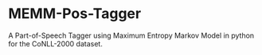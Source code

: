# MEMM-Pos-Tagger
A Part-of-Speech Tagger using Maximum Entropy Markov Model in python for the CoNLL-2000 dataset. 
